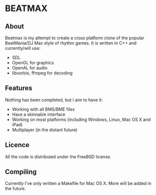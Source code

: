 BEATMAX
=======

About
-----

Beatmax is my attempt to create a cross platform clone of the popular BeatMania/DJ Max style of rhythm games. It is written in C++ and currently/will use:

* SDL 
* OpenGL for graphics
* OpenAL for audio
* libvorbis, ffmpeg for decoding

Features
--------

Nothing has been completed, but I aim to have it:

* Working with all BMS/BME files
* Have a skinnable interface
* Working on most platforms (including Windows, Linux, Mac OS X and iPad)
* Multiplayer (in the distant future)

Licence
-------

All the code is distributed under the FreeBSD license. 

Compiling
---------

Currently I've only written a Makefile for Mac OS X. More will be added in the future.
